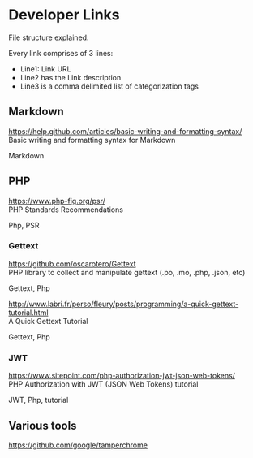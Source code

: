 # Developer Links

File structure explained:  

Every link comprises of 3 lines:
* Line1: Link URL
* Line2 has the Link description
* Line3 is a comma delimited list of categorization tags

## Markdown

https://help.github.com/articles/basic-writing-and-formatting-syntax/  
Basic writing and formatting syntax for Markdown  

Markdown  

## PHP

https://www.php-fig.org/psr/  
PHP Standards Recommendations  

Php, PSR  

### Gettext

https://github.com/oscarotero/Gettext  
PHP library to collect and manipulate gettext (.po, .mo, .php, .json, etc)  

Gettext, Php  

http://www.labri.fr/perso/fleury/posts/programming/a-quick-gettext-tutorial.html  
A Quick Gettext Tutorial  

Gettext, Php  

### JWT

https://www.sitepoint.com/php-authorization-jwt-json-web-tokens/  
PHP Authorization with JWT (JSON Web Tokens) tutorial  

JWT, Php, tutorial  

## Various tools
https://github.com/google/tamperchrome  

